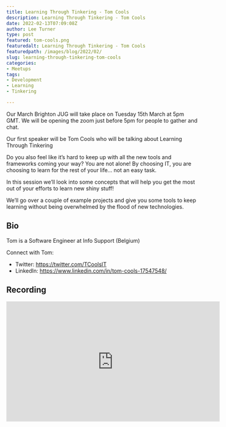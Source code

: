 ```yaml
---
title: Learning Through Tinkering - Tom Cools
description: Learning Through Tinkering - Tom Cools
date: 2022-02-13T07:09:08Z
author: Lee Turner
type: post
featured: tom-cools.png
featuredalt: Learning Through Tinkering - Tom Cools
featuredpath: /images/blog/2022/02/
slug: learning-through-tinkering-tom-cools
categories:
- Meetups
tags:
- Development
- Learning
- Tinkering

---
```


Our March Brighton JUG will take place on Tuesday 15th March at 5pm GMT. We will be opening the zoom just before 5pm for people to gather and chat.

Our first speaker will be Tom Cools who will be talking about Learning Through Tinkering

Do you also feel like it’s hard to keep up with all the new tools and frameworks coming your way? You are not alone! By choosing IT, you are choosing to learn for the rest of your life… not an easy task.

In this session we’ll look into some concepts that will help you get the most out of your efforts to learn new shiny stuff!

We’ll go over a couple of example projects and give you some tools to keep learning without being overwhelmed by the flood of new technologies.

## Bio

Tom is a Software Engineer at Info Support (Belgium)

Connect with Tom:

* Twitter: https://twitter.com/TCoolsIT
* LinkedIn: https://www.linkedin.com/in/tom-cools-17547548/

## Recording

<iframe width="560" height="315" src="https://www.youtube.com/embed/kOvabt6gbRI" title="YouTube video player" frameborder="0" allow="accelerometer; autoplay; clipboard-write; encrypted-media; gyroscope; picture-in-picture" allowfullscreen></iframe>